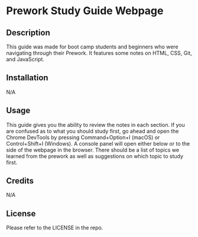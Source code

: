 # Prework Study Guide Webpage

## Description

This guide was made for boot camp students and beginners who were navigating through their Prework. It features some notes on HTML, CSS, Git, and JavaScript.

## Installation

N/A

## Usage

This guide gives you the ability to review the notes in each section. If you are confused as to what you should study first, go ahead and open the Chrome DevTools by pressing Command+Option+I (macOS) or Control+Shift+I (Windows). A console panel will open either below or to the side of the webpage in the browser. There should be a list of topics we learned from the prework as well as suggestions on which topic to study first.

## Credits

N/A

## License

Please refer to the LICENSE in the repo.
